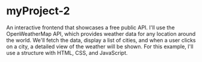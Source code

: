 # myProject-2
An interactive frontend that showcases a free public API. I'll use the OpenWeatherMap API, which provides weather data for any location around the world. We'll fetch the data, display a list of cities, and when a user clicks on a city, a detailed view of the weather will be shown. For this example, I'll use a structure with HTML, CSS, and JavaScript. 
